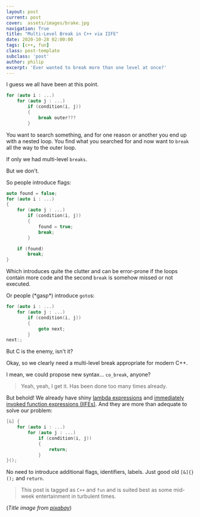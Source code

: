 ```yaml
---
layout: post
current: post
cover:  assets/images/brake.jpg
navigation: True
title: "Multi-Level Break in C++ via IIFE"
date: 2020-10-28 02:00:00
tags: [c++, fun]
class: post-template
subclass: 'post'
author: philip
excerpt: 'Ever wanted to break more than one level at once?'
---
```


I guess we all have been at this point.

```cpp
for (auto i : ...)
    for (auto j : ...)
        if (condition(i, j))
        {
            break outer???
        }
```

You want to search something, and for one reason or another you end up with a nested loop.
You find what you searched for and now want to `break` all the way to the outer loop.

If only we had multi-level `breaks`.

But we don't.

So people introduce flags:

```cpp
auto found = false;
for (auto i : ...)
{
    for (auto j : ...)
        if (condition(i, j))
        {
            found = true;
            break;
        }

    if (found)
        break;
}
```

Which introduces quite the clutter and can be error-prone if the loops contain more code and the second `break` is somehow missed or not executed.

Or people (\*gasp\*) introduce `goto`s:

```cpp
for (auto i : ...)
    for (auto j : ...)
        if (condition(i, j))
        {
            goto next;
        }
next:;
```

But C is the enemy, isn't it?

Okay, so we clearly need a multi-level break appropriate for modern C++.

I mean, we could propose new syntax... `co_break`, anyone? 

> Yeah, yeah, I get it. Has been done too many times already.

But behold!
We already have shiny [lambda expressions](https://en.cppreference.com/w/cpp/language/lambda) and [immediately invoked function expressions (IIFEs)](https://en.wikipedia.org/wiki/Immediately_invoked_function_expression).
And they are more than adequate to solve our problem:

```cpp
[&] {
    for (auto i : ...)
        for (auto j : ...)
            if (condition(i, j))
            {
                return;
            }
}();
```

No need to introduce additional flags, identifiers, labels. Just good old `[&]{}();` and `return`.

> This post is tagged as `C++` and `fun` and is suited best as some mid-week entertainment in turbulent times.

(_Title image from [pixabay](https://pixabay.com/photos/auto-repair-workshop-brake-disc-1954643/)_)
